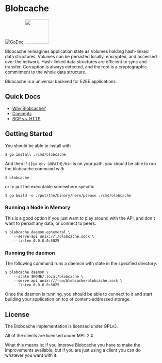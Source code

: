 # Blobcache

[![GoDoc](https://godoc.org/blobcache.io/blobcache?status.svg)](http://godoc.org/blobcache.io/blobcache)
[<img src="https://discord.com/assets/cb48d2a8d4991281d7a6a95d2f58195e.svg" width="80">](https://discord.gg/TWy6aVWJ7f)

Blobcache reimagines application state as Volumes holding hash-linked data structures.
Volumes can be persisted locally, encrypted, and accessed over the network.
Hash-linked data structures are efficient to sync and transfer.
Corruption is always detected, and the root is a cryptographic commitment to the whole data structure.

Blobcache is a universal backend for E2EE applications.

## Quick Docs
- [Why Blobcache?](./doc/0.2_Why_Blobcache.md)
- [Concepts](/doc/1.0_Concepts.md)
- [BCP vs. HTTP](/doc/9.01_BCP_vs_HTTP.md)

## Getting Started
You should be able to install with
```shell
$ go install ./cmd/blobcache
```

And then if `${go env GOPATH}/bin` is on your path, you should be able to run the blobcache command with
```shell
$ blobcache 
```

or to put the executable somewhere specific
```shell
$ go build -o ./put/the/binary/here/please ./cmd/blobcache 
```

### Running a Node in Memory
This is a good option if you just want to play around with the API, and don't want to persist any data, or connect to peers.

```shell
$ blobcache daemon-ephemeral \
    --serve-api unix://./blobcache.sock \
    --listen 0.0.0.0:6025
```

### Running the daemon
The following command runs a daemon with state in the specified directory. 
```shell
$ blobcache daemon \
    --state $HOME/.local/blobcache \
    --serve-api unix:///run/blobcache/blobcache.sock \
    --listen 0.0.0.0:6025
```

Once the daemon is running, you should be able to connect to it and start building your application on top of content-addressed storage.

## License
The Blobcache implementation is licensed under GPLv3.

All of the clients are licensed under MPL 2.0

What this means is: if you improve Blobcache you have to make the improvements available, but if you are just using a client you can do whatever you want with it.
